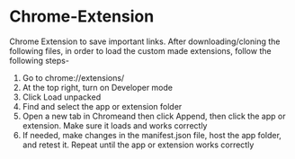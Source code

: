 # Chrome-Extension
Chrome Extension to save important links.
After downloading/cloning the following files, in order to load the custom made extensions, follow the following steps-
1. Go to chrome://extensions/
2. At the top right, turn on Developer mode
3. Click Load unpacked
4. Find and select the app or extension folder
5. Open a new tab in Chromeand then click Append, then click the app or extension. Make sure it loads and works correctly
6. If needed, make changes in the manifest.json file, host the app folder, and retest it. Repeat until the app or extension works correctly

